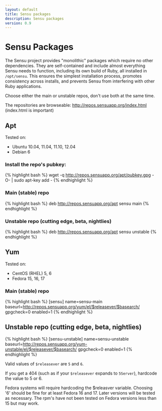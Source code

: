 ```yaml
---
layout: default
title: Sensu packages
description: Sensu packages
version: 0.9
---
```


# Sensu Packages

The Sensu project provides "monolithic" packages which require no other
dependencies. They are self-contained and include almost everything
Sensu needs to function, including its own build of Ruby, all installed
in `/opt/sensu`. This ensures the simplest installation process,
promotes consistency across installs, and prevents Sensu from
interfering with other Ruby applications.

Choose either the main or unstable repos, don't use both at the same time.

The repositories are browseable: http://repos.sensuapp.org/index.html (index.html is important)

## Apt

Tested on:

* Ubuntu 10.04, 11.04, 11.10, 12.04
* Debian 6

### Install the repo's pubkey:

{% highlight bash %}
    wget -q http://repos.sensuapp.org/apt/pubkey.gpg -O- | sudo apt-key add -
{% endhighlight %}

### Main (stable) repo

{% highlight bash %}
    deb     http://repos.sensuapp.org/apt sensu main
{% endhighlight %}

### Unstable repo (cutting edge, beta, nightlies)

{% highlight bash %}
    deb     http://repos.sensuapp.org/apt sensu unstable
{% endhighlight %}

## Yum

Tested on:

* CentOS (RHEL) 5, 6
* Fedora 15, 16, 17

### Main (stable) repo

{% highlight bash %}
    [sensu]
    name=sensu-main
    baseurl=http://repos.sensuapp.org/yum/el/$releasever/$basearch/
    gpgcheck=0
    enabled=1
{% endhighlight %}

## Unstable repo (cutting edge, beta, nightlies)

{% highlight bash %}
    [sensu-unstable]
    name=sensu-unstable
    baseurl=http://repos.sensuapp.org/yum-unstable/el/$releasever/$basearch/
    gpgcheck=0
    enabled=1
{% endhighlight %}

Valid values of `$releasever` are `5` and `6`.

If you get a 404 (such as if your `$releasever` expands to `5Server`), hardcode the value to 5 or 6.

Fedora systems will require hardcoding the $releasver variable. Choosing '6' should be fine for
at least Fedora 16 and 17. Later versions will be tested as necessary. The rpm's have not been
tested on Fedora versions less than 15 but may work.

